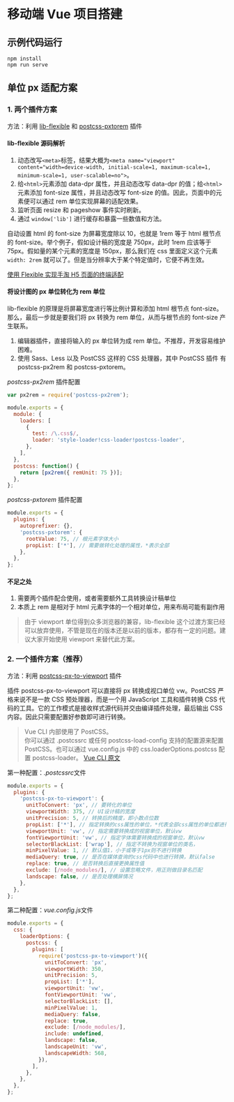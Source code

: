 # 移动端 Vue 项目搭建

## 示例代码运行

```
npm install
npm run serve
```

## 单位 px 适配方案

### 1. 两个插件方案

方法：利用 [lib-flexible](https://www.npmjs.com/package/lib-flexible) 和 [postcss-pxtorem](https://www.npmjs.com/package/postcss-pxtorem) 插件

#### lib-flexible 源码解析

1. 动态改写`<meta>`标签，结果大概为`<meta name="viewport" content="width=device-width, initial-scale=1, maximum-scale=1, minimum-scale=1, user-scalable=no">`。
2. 给`<html>`元素添加 data-dpr 属性，并且动态改写 data-dpr 的值；给`<html>`元素添加 font-size 属性，并且动态改写 font-size 的值。因此，页面中的元素便可以通过 rem 单位实现屏幕的适配效果。
3. 监听页面 resize 和 pageshow 事件实时刷新。
4. 通过 `window['lib']` 进行缓存和暴露一些数值和方法。

自动设置 html 的 font-size 为屏幕宽度除以 10，也就是 1rem 等于 html 根节点的 font-size。举个例子，假如设计稿的宽度是 750px，此时 1rem 应该等于 75px。假如量的某个元素的宽度是 150px，那么我们在 css 里面定义这个元素 `width: 2rem` 就可以了。但是当分辨率大于某个特定值时，它便不再生效。

[使用 Flexible 实现手淘 H5 页面的终端适配](https://github.com/amfe/article/issues/17)

#### 将设计图的 px 单位转化为 rem 单位

lib-flexible 的原理是将屏幕宽度进行等比例计算和添加 html 根节点 font-size。那么，最后一步就是要我们将 px 转换为 rem 单位，从而与根节点的 font-size 产生联系。

1. 编辑器插件，直接将输入的 px 单位转为成 rem 单位。不推荐，开发容易维护困难。
2. 使用 Sass、Less 以及 PostCSS 这样的 CSS 处理器，其中 PostCSS 插件 有 postcss-px2rem 和 postcss-pxtorem。

_postcss-px2rem_ 插件配置

```js
var px2rem = require('postcss-px2rem');

module.exports = {
  module: {
    loaders: [
      {
        test: /\.css$/,
        loader: 'style-loader!css-loader!postcss-loader',
      },
    ],
  },
  postcss: function() {
    return [px2rem({ remUnit: 75 })];
  },
};
```

_postcss-pxtorem_ 插件配置

```js
module.exports = {
  plugins: {
    autoprefixer: {},
    'postcss-pxtorem': {
      rootValue: 75, // 根元素字体大小
      propList: ['*'], // 需要做转化处理的属性，*表示全部
    },
  },
};
```

#### 不足之处

1. 需要两个插件配合使用，或者需要额外工具转换设计稿单位
2. 本质上 rem 是相对于 html 元素字体的一个相对单位，用来布局可能有副作用

> 由于 viewport 单位得到众多浏览器的兼容，lib-flexible 这个过渡方案已经可以放弃使用，不管是现在的版本还是以前的版本，都存有一定的问题。建议大家开始使用 viewport 来替代此方案。

### 2. 一个插件方案（推荐）

方法：利用 [postcss-px-to-viewport](https://www.npmjs.com/package/postcss-px-to-viewport) 插件

插件 postcss-px-to-viewport 可以直接将 px 转换成视口单位 vw。PostCSS 严格来说不是一款 CSS 预处理器，而是一个用 JavaScript 工具和插件转换 CSS 代码的工具。它的工作模式是接收样式源代码并交由编译插件处理，最后输出 CSS 内容。因此只需要配置好参数即可进行转换。

> Vue CLI 内部使用了 PostCSS。  
> 你可以通过 .postcssrc 或任何 postcss-load-config 支持的配置源来配置 PostCSS。也可以通过 vue.config.js 中的 css.loaderOptions.postcss 配置 postcss-loader。
> [Vue CLI 原文](https://cli.vuejs.org/zh/guide/css.html#postcss)

第一种配置：*.postcssrc*文件

```js
module.exports = {
  plugins: {
    'postcss-px-to-viewport': {
      unitToConvert: 'px', // 要转化的单位
      viewportWidth: 375, // UI设计稿的宽度
      unitPrecision: 5, // 转换后的精度，即小数点位数
      propList: ['*'], // 指定转换的css属性的单位，*代表全部css属性的单位都进行转换
      viewportUnit: 'vw', // 指定需要转换成的视窗单位，默认vw
      fontViewportUnit: 'vw', // 指定字体需要转换成的视窗单位，默认vw
      selectorBlackList: ['wrap'], // 指定不转换为视窗单位的类名，
      minPixelValue: 1, // 默认值1，小于或等于1px则不进行转换
      mediaQuery: true, // 是否在媒体查询的css代码中也进行转换，默认false
      replace: true, // 是否转换后直接更换属性值
      exclude: [/node_modules/], // 设置忽略文件，用正则做目录名匹配
      landscape: false, // 是否处理横屏情况
    },
  },
};
```

第二种配置：*vue.config.js*文件

```js
module.exports = {
  css: {
    loaderOptions: {
      postcss: {
        plugins: [
          require('postcss-px-to-viewport')({
            unitToConvert: 'px',
            viewportWidth: 350,
            unitPrecision: 5,
            propList: ['*'],
            viewportUnit: 'vw',
            fontViewportUnit: 'vw',
            selectorBlackList: [],
            minPixelValue: 1,
            mediaQuery: false,
            replace: true,
            exclude: [/node_modules/],
            include: undefined,
            landscape: false,
            landscapeUnit: 'vw',
            landscapeWidth: 568,
          }),
        ],
      },
    },
  },
};
```
